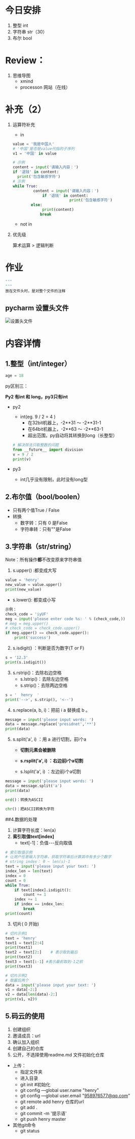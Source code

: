 

# 今日安排

1. 整型 int
2. 字符串 str（30）
3. 布尔 bool

# Review：

1. 思维导图
   - xmind
   - processon 网站（在线）

# 补充（2）

1. 运算符补充

   - in 

   ```python
   value = '我是中国人'
   # '中国'是否是value代指的子序列
   v1 = '中国' in value
   
   # 示例
   content = input('请输入内容：')
   if '退钱' in content:
     print('包含敏感字符')
   # 示例
   while True:
   			content = input('请输入内容：')
   				if '退钱' in content:
    						print('包含敏感字符')
           else:
             	print(content)
               break
   ```

   -  not in

2. 优先级

   算术运算 > 逻辑判断

# 作业

```python
"""
"""
放在文件头时，是对整个文件的注释
```

## pycharm 设置头文件

![设置头文件](/Users/henry/Documents/截图/Py截图/设置头文件.png)

# 内容详情

## 1.整型（int/integer）

```python
age = 18
```

py区别三：

**Py2 有int 和 long，py3只有int**

- py2 

  - int(eg. 9 / 2 = 4 )
    - 在32bit机器上，-2\*\*31 ～ -2\*\*31-1
    - 在64bit机器上，-2\*\*63 ～ -2\*\*63-1
    - 超出范围，py自动将其转换到long（长整型）

  ```python
  # 解决除法只取整数的问题
  from __future__ import division
  v = 9 / 2
  print(v)
  ```

- py3

  - int几乎没有限制，此时没有long型

## 2.布尔值（bool/boolen）

- 只有两个值True / False
- 转换
  - 数字转：只有 0 是False
  - 字符串转：只有""是False

## 3.字符串（str/string）

Note：所有操作**都**不改变原来字符串值

1. s.upper() :都变成大写

```python
value = 'henry'
new_value = value.upper()
print(new_value)
```

- s.lower(): 都变成小写

```python
示例：
check_code = 'iyUF'
meg = input('please enter code %s: ' % (check_code,))
# meg = meg.upper()
# check_code = check_code.upper()
if meg.upper() == check_code.upper():
    print('success')

```

2. s.isdigit() ：判断是否为数字(T or F)

```python
s = '12.3'
print(s.isdigit())
```

3. s.rstrip()：去除右边空格
   - s.lstrip()：去除左边空格
   - s.strip()：去除两边空格

```python
s = '  henry  '
print('-->', s.strip(), '<--')
```

4. s.replace(a, b, i)：把前 i a 替换成 b 。

```python
message = input('please input words: ')
data = message.replace('presidnet','**')
print(data)
```

5. s.split('a', i) ：用 a 进行切割，前i个a

   - **切割元素会被删除**

   - **s.rsplit('a', i) ：右边前i个a切割**
   - s.lsplit('a', i) ：左边前i个a切割

```python
message = input('please input words: ')
data = message.split('a')
print(data)
```

```python
ord()：转换为ASCII

chr()：把ASCII转换为字符
```





##4.数据的处理

1. 计算字符长度：len(a）
2. **索引取值text[index]**
   - text[-1]：负值---反向取值

```python
# 索引取值示例
# 让用户任意输入字符串，获取字符串后计算其中有多少个数字
# string index： 0 ~ len(s)-1
text = input('please input your text: ')
index_len = len(text)
index = 0
count = 0
while True:
    if text[index].isdigit():
        count += 1
    index += 1
    if index == index_len:
        break
print(count)
```

3. 切片( 0 开始)

```python
# 切片示例1
text = 'henry'
text1 = text[2:4]
print(text1)
text2 = text[2:]	# 表示取到最后
print(text2)
text3 = text[:-1] #表示最前取到-1之前
print(text3)
```

```python
# 切片示例2
# 取最后两个
data = input('please input your text: ')
v1 = data[-2:]
v2 = data[len(data)-2:]
print(v1, v2)9
```



## 5.码云的使用

1. 创建组织
2. 邀请成员：url
3. 确认加入组织
4. 创建自己的仓库
5. 公开，不选择使用readme.md 文件初始化仓库

- 上传：
  - 指定文件夹
  - 进入目录
  - git init #初始化
  - git config —global user.name "henry"
  - git config —global user.email "958976577@qq.com"
  - git remote add henry 仓库的url
  - git add .
  - git commit -m '提示语'
  - git push henry master
- 其他git命令
  - git status